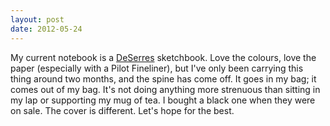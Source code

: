 ```yaml
---
layout: post
date: 2012-05-24
---
```


My current notebook is a [DeSerres](https://www.deserres.ca/en/) sketchbook. Love the colours, love the paper (especially with a Pilot Fineliner), but I've only been carrying this thing around two months, and the spine has come off. It goes in my bag; it comes out of my bag. It's not doing anything more strenuous than sitting in my lap or supporting my mug of tea. I bought a black one when they were on sale. The cover is different. Let's hope for the best. 
